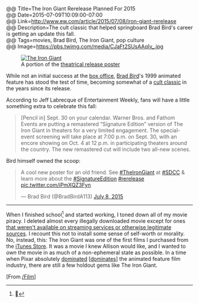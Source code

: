 @@ Title=The Iron Giant Rerelease Planned For 2015  
@@ Date=2015-07-09T10:09:00-07:00  
@@ Link=http://www.ew.com/article/2015/07/08/iron-giant-rerelease  
@@ Description=The cult classic that helped springboard Brad Bird's career is getting an update this fall.  
@@ Tags=movies, Brad Bird, The Iron Giant, pop culture  
@@ Image=https://pbs.twimg.com/media/CJaFt2SUsAAqIv_.jpg  

<figure>
	<a class="nohover" href="http://i2.wp.com/bitcast-a-sm.bitgravity.com/slashfilm/wp/wp-content/images/The-Iron-Giant.jpg">
		<img class="lazy" data-original="http://i2.wp.com/bitcast-a-sm.bitgravity.com/slashfilm/wp/wp-content/images/The-Iron-Giant.jpg" alt="The Iron Giant" />
	</a>
	<figcaption>A portion of the <a href="https://en.m.wikipedia.org/wiki/The_Iron_Giant#/media/File:The_Iron_Giant_poster.JPG">theatrical release poster</a></figcaption>
</figure>

While not an initial success at the [box office][bo], [Brad Bird][bb]'s 1999 animated feature has stood the test of time, becoming somewhat of a [cult classic][cc] in the years since its release.

According to Jeff Labrecque of Entertainment Weekly, fans will have a little something extra to celebrate this fall:
>[Pencil in] Sept. 30 on your calendar. Warner Bros. and Fathom Events are putting a remastered “Signature Edition” version of The Iron Giant in theaters for a very limited engagement. The special-event screening will take place at 7:00 p.m. on Sept. 30, with an encore showing on Oct. 4 at 12 p.m. in participating theaters around the country. The new remastered cut will include two all-new scenes.

Bird himself owned the scoop:
<blockquote class="twitter-tweet" lang="en"><p lang="en" dir="ltr">A cool new poster for an old friend.&#10;See <a href="https://twitter.com/hashtag/TheIronGiant?src=hash">#TheIronGiant</a> at <a href="https://twitter.com/hashtag/SDCC?src=hash">#SDCC</a> &amp; learn more about the <a href="https://twitter.com/hashtag/SignatureEdition?src=hash">#SignatureEdition</a> <a href="https://twitter.com/hashtag/rerelease?src=hash">#rerelease</a> <a href="http://t.co/iPmXQZ3Fyn">pic.twitter.com/iPmXQZ3Fyn</a></p>&mdash; Brad Bird (@BradBirdA113) <a href="https://twitter.com/BradBirdA113/status/618829026610671620">July 8, 2015</a></blockquote> <script async src="//platform.twitter.com/widgets.js" charset="utf-8"></script>

<hr class="small">

When I finished school[^yes] and started working, I toned down all of my movie piracy. I deleted almost every illegally downloaded movie except for ones [that weren't available on streaming services or otherwise legitimate sources][sw]. I recount this not to install some sense of self-worth or morality. No, instead, this: The Iron Giant was one of the first films I purchased from the [iTunes Store][ig]. It was a movie I knew Allison would like, and I wanted to *own* the movie in as much of a non-ephemeral state as possible. In a time when Pixar absolutely [dominated][ts2] [[dominates][is]] the animated feature film industry, there are still a few holdout gems like The Iron Giant. 

[From [/Film][sf]]

[^yes]: 🎉

[bb]: https://en.wikipedia.org/wiki/Brad_Bird
[bo]: https://en.wikipedia.org/wiki/The_Iron_Giant#Box_office
[cc]: https://en.wikipedia.org/wiki/The_Iron_Giant#Accolades
[ig]: https://itunes.apple.com/us/movie/the-iron-giant/id284447916?at=1l3vx9s
[is]: https://en.wikipedia.org/wiki/Inside_Out_(2015_film)
[sf]: http://www.slashfilm.com/iron-giant-rerelease
[sw]: http://www.theoveranalyzed.net/2015/5/14/this-is-the-best-version-of-star-wars-and-watching-it-is-a-crime
[ts2]: https://en.wikipedia.org/wiki/Toy_Story_2
